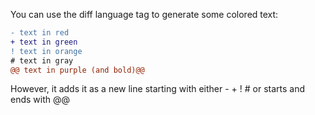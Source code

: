You can use the diff language tag to generate some colored text:

```diff
- text in red
+ text in green
! text in orange
# text in gray
@@ text in purple (and bold)@@
```
However, it adds it as a new line starting with either - + ! # or starts and ends with @@

